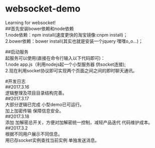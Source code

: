# websocket-demo
Learning for websocket!<br/>
##首先安装bower依赖和node依赖<br/>
1.node依赖：npm install(速度更快的淘宝镜像:cnpm install)；<br/>
2.bower依赖：bower install(其实也就是安装一个jquery 嘿嘿o_o...)；<br/>

##启动服务<br/>
起服务可以使用(直接在命令行输入以下代码即可)：<br/>
1.node app.js（利用nodejs起一个小型服务器 供socket连接);<br/>
2.现在利用socket协议即可实现两个页面之间之间的即时聊天通讯。<br/>

#开发日志<br/>
##2017.3.16<br/>
逻辑整理及项目目录结构完善。<br/>
##2017.3.17<br/>
大部分逻辑已完成 小型demo已可运行。<br/>
加上加密传输 保障信息安全。<br/>
##2017.3.18<br/>
添加 加解密总开关，方便对加解密统一控制，减轻产品迭代 代码维护成本。<br/>
##2017.3.2<br/>
根据不同用户展示不同信息。<br/>
用已存socket实例查找当前实例 单独发送消息。<br/>